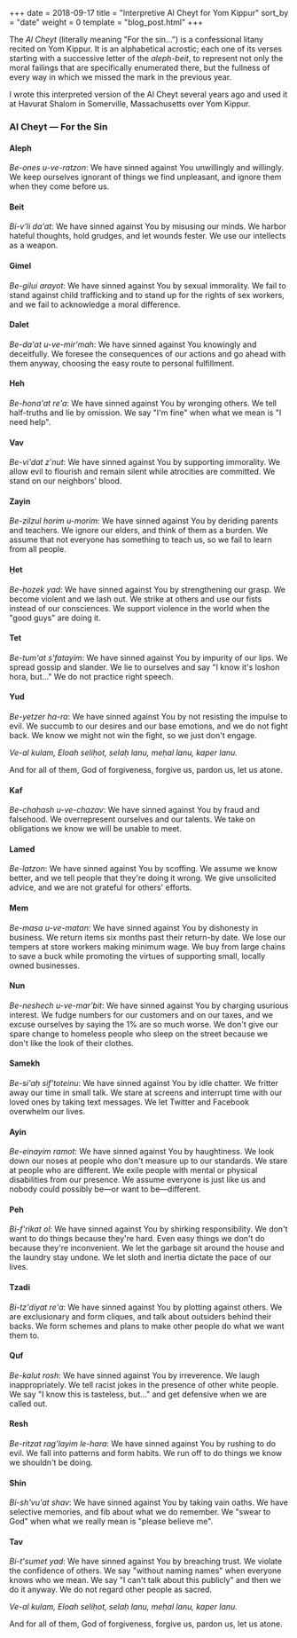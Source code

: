 +++
date = 2018-09-17
title = "Interpretive Al Cheyt for Yom Kippur"
sort_by = "date"
weight = 0
template = "blog_post.html"
+++

The _Al Cheyt_ (literally meaning "For the sin…") is a confessional litany recited on Yom Kippur. It is an alphabetical acrostic; each one of its verses starting with a successive letter of the *aleph-beit*, to represent not only the moral failings that are specifically enumerated there, but the fullness of every way in which we missed the mark in the previous year.

I wrote this interpreted version of the Al Cheyt several years ago and used it at Havurat Shalom in Somerville, Massachusetts over Yom Kippur.

### Al Cheyt — For the Sin

#### Aleph
*Be-ones u-ve-ratzon*: We have sinned against You unwillingly and willingly. We keep ourselves ignorant of things we find unpleasant, and ignore them when they come before us.

#### Beit
*Bi-v'li da'at*: We have sinned against You by misusing our minds. We harbor hateful thoughts, hold grudges, and let wounds fester. We use our intellects as a weapon.

#### Gimel
*Be-gilui arayot*: We have sinned against You by sexual immorality. We fail to stand against child trafficking and to stand up for the rights of sex workers, and we fail to acknowledge a moral difference.

#### Dalet
*Be-da'at u-ve-mir'mah*: We have sinned against You knowingly and deceitfully. We foresee the consequences of our actions and go ahead with them anyway, choosing the easy route to personal fulfillment.

#### Heh
*Be-hona'at re'a*: We have sinned against You by wronging others. We tell half-truths and lie by omission. We say "I'm fine" when what we mean is "I need help".

#### Vav
*Be-vi'dat z'nut*: We have sinned against You by supporting immorality. We allow evil to flourish and remain silent while atrocities are committed. We stand on our neighbors' blood.

#### Zayin
*Be-zilzul horim u-morim*: We have sinned against You by deriding parents and teachers. We ignore our elders, and think of them as a burden. We assume that not everyone has something to teach us, so we fail to learn from all people.

#### Ḥet
*Be-ḥozek yad*: We have sinned against You by strengthening our grasp. We become violent and we lash out. We strike at others and use our fists instead of our consciences. We support violence in the world when the "good guys" are doing it.

#### Tet
*Be-tum'at s'fatayim*: We have sinned against You by impurity of our lips. We spread gossip and slander. We lie to ourselves and say "I know it's loshon hora, but…" We do not practice right speech.

#### Yud
*Be-yetzer ha-ra*: We have sinned against You by not resisting the impulse to evil. We succumb to our desires and our base emotions, and we do not fight back. We know we might not win the fight, so we just don't engage.

*Ve-al kulam, Eloah seliḥot, selaḥ lanu, meḥal lanu, kaper lanu.*

And for all of them, God of forgiveness, forgive us, pardon us, let us atone.

#### Kaf
*Be-chaḥash u-ve-chazav*: We have sinned against You by fraud and falsehood. We overrepresent ourselves and our talents. We take on obligations we know we will be unable to meet.

#### Lamed
*Be-latzon*: We have sinned against You by scoffing. We assume we know better, and we tell people that they're doing it wrong. We give unsolicited advice, and we are not grateful for others' efforts.

#### Mem
*Be-masa u-ve-matan*: We have sinned against You by dishonesty in business. We return items six months past their return-by date. We lose our tempers at store workers making minimum wage. We buy from large chains to save a buck while promoting the virtues of supporting small, locally owned businesses.

#### Nun
*Be-neshech u-ve-mar'bit*: We have sinned against You by charging usurious interest. We fudge numbers for our customers and on our taxes, and we excuse ourselves by saying the 1% are so much worse. We don't give our spare change to homeless people who sleep on the street because we don't like the look of their clothes.

#### Samekh
*Be-si'aḥ sif'toteinu*: We have sinned against You by idle chatter. We fritter away our time in small talk. We stare at screens and interrupt time with our loved ones by taking text messages. We let Twitter and Facebook overwhelm our lives.

#### Ayin
*Be-einayim ramot*: We have sinned against You by haughtiness. We look down our noses at people who don't measure up to our standards. We stare at people who are different. We exile people with mental or physical disabilities from our presence. We assume everyone is just like us and nobody could possibly be—or want to be—different.

#### Peh
*Bi-f'rikat ol*: We have sinned against You by shirking responsibility. We don't want to do things because they're hard. Even easy things we don't do because they're inconvenient. We let the garbage sit around the house and the laundry stay undone. We let sloth and inertia dictate the pace of our lives.

#### Tzadi
*Bi-tz'diyat re'a*: We have sinned against You by plotting against others. We are exclusionary and form cliques, and talk about outsiders behind their backs. We form schemes and plans to make other people do what we want them to.

#### Quf
*Be-kalut rosh*: We have sinned against You by irreverence. We laugh inappropriately. We tell racist jokes in the presence of other white people. We say "I know this is tasteless, but…" and get defensive when we are called out.

#### Resh
*Be-ritzat rag'layim le-hara*: We have sinned against You by rushing to do evil. We fall into patterns and form habits. We run off to do things we know we shouldn't be doing.

#### Shin
*Bi-sh'vu'at shav*: We have sinned against You by taking vain oaths. We have selective memories, and fib about what we do remember. We "swear to God" when what we really mean is "please believe me".

#### Tav
*Bi-t'sumet yad*: We have sinned against You by breaching trust. We violate the confidence of others. We say "without naming names" when everyone knows who we mean. We say "I can't talk about this publicly" and then we do it anyway. We do not regard other people as sacred.

*Ve-al kulam, Eloah seliḥot, selaḥ lanu, meḥal lanu, kaper lanu.*

And for all of them, God of forgiveness, forgive us, pardon us, let us atone.
